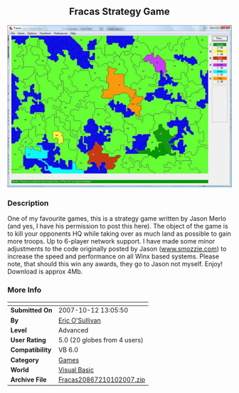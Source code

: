 ﻿<div align="center">

## Fracas Strategy Game

<img src="PIC200710101843426748.jpg">
</div>

### Description

One of my favourite games, this is a strategy game written by Jason Merlo (and yes, I have his permission to post this here). The object of the game is to kill your opponents HQ while taking over as much land as possible to gain more troops. Up to 6-player network support. I have made some minor adjustments to the code originally posted by Jason (www.smozzie.com) to increase the speed and performance on all Winx based systems. Please note, that should this win any awards, they go to Jason not myself. Enjoy! Download is approx 4Mb.
 
### More Info
 


<span>             |<span>
---                |---
**Submitted On**   |2007-10-12 13:05:50
**By**             |[Eric O'Sullivan](https://github.com/Planet-Source-Code/PSCIndex/blob/master/ByAuthor/eric-o-sullivan.md)
**Level**          |Advanced
**User Rating**    |5.0 (20 globes from 4 users)
**Compatibility**  |VB 6\.0
**Category**       |[Games](https://github.com/Planet-Source-Code/PSCIndex/blob/master/ByCategory/games__1-38.md)
**World**          |[Visual Basic](https://github.com/Planet-Source-Code/PSCIndex/blob/master/ByWorld/visual-basic.md)
**Archive File**   |[Fracas20867210102007\.zip](https://github.com/Planet-Source-Code/eric-o-sullivan-fracas-strategy-game__1-69474/archive/master.zip)








